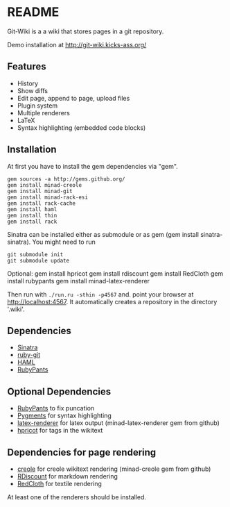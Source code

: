 README
======

Git-Wiki is a a wiki that stores pages in a git repository.

Demo installation at <http://git-wiki.kicks-ass.org/>

Features
--------

- History
- Show diffs
- Edit page, append to page, upload files
- Plugin system
- Multiple renderers
- LaTeX
- Syntax highlighting (embedded code blocks)

Installation
------------

At first you have to install the gem dependencies via "gem".

    gem sources -a http://gems.github.org/
    gem install minad-creole
    gem install minad-git
    gem install minad-rack-esi
    gem install rack-cache
    gem install haml
    gem install thin
    gem install rack

Sinatra can be installed either as submodule or as gem (gem install sinatra-sinatra). You might need to run

    git submodule init
    git submodule update

Optional:
    gem install hpricot
    gem install rdiscount
    gem install RedCloth
    gem install rubypants
    gem install minad-latex-renderer

Then run with `./run.ru -sthin -p4567` and. point your browser at <http://localhost:4567>.
It automatically creates a repository in the directory '.wiki'.

Dependencies
------------

- [Sinatra][]
- [ruby-git][]
- [HAML][]
- [RubyPants][]

Optional Dependencies
---------------------

- [RubyPants][] to fix puncation
- [Pygments][] for syntax highlighting
- [latex-renderer][] for latex output (minad-latex-renderer gem from github)
- [hpricot][] for tags in the wikitext

Dependencies for page rendering
-------------------------------

- [creole][] for creole wikitext rendering (minad-creole gem from github)
- [RDiscount][] for markdown rendering
- [RedCloth][] for textile rendering

At least one of the renderers should be installed.

  [Sinatra]: http://www.sinatrarb.com
  [ruby-git]: http://github.com/schacon/ruby-git
  [HAML]: http://haml.hamptoncatlin.com
  [RDiscount]: http://github.com/rtomayko/rdiscount
  [RedCloth]: http://whytheluckystiff.net/ruby/redcloth/
  [RubyPants]: http://chneukirchen.org/blog/static/projects/rubypants.html
  [creole]: http://github.com/minad/creole
  [latex-renderer]: http://github.com/minad/latex-renderer
  [pygments]: http://pygments.org/
  [hpricot]: http://wiki.github.com/why/hpricot
